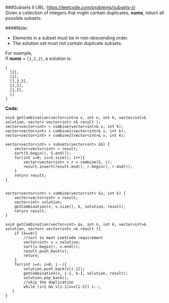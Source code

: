###Subsets II
URL: https://leetcode.com/problems/subsets-ii/</br>
Given a collection of integers that might contain duplicates, ___nums___, return all possible subsets.

####Note:
- Elements in a subset must be in non-descending order.
- The solution set must not contain duplicate subsets.

For example,</br>
If ___nums___ = `[1,2,2]`, a solution is:

	[
	  [2],
	  [1],
	  [1,2,2],
	  [2,2],
	  [1,2],
	  []
	]

__Code:__

	void getCombination(vector<int>& v, int n, int k, vector<int>& solution, vector< vector<int> >& result );
	vector<vector<int> > combine(vector<int>& v, int k); 
	vector<vector<int> > combine1(vector<int>& v, int k); 
	vector<vector<int> > combine2(vector<int>& v, int k);

	vector<vector<int> > subsets(vector<int> &S) {
	    vector<vector<int> > result;
	    sort(S.begin(), S.end());
	    for(int i=0; i<=S.size(); i++){
	        vector<vector<int> > r = combine(S, i); 
	        result.insert(result.end(), r.begin(), r.end()); 
	    } 
	    return result;
	}


	vector<vector<int> > combine(vector<int> &v, int k) {
	    vector<vector<int> > result;
	    vector<int> solution;
	    getCombination(v, v.size(), k, solution, result);
	    return result;
	}

	void getCombination(vector<int> &v, int n, int k, vector<int>& solution, vector< vector<int> >& result ){
	    if (k==0){
	        //sort to meet LeetCode requirement
	        vector<int> v = solution;
	        sort(v.begin(), v.end());
	        result.push_back(v);
	        return;
	    }
	    for(int i=n; i>0; i--){
	        solution.push_back(v[i-1]);
	        getCombination(v, i-1, k-1, solution, result);
	        solution.pop_back();
	        //skip the duplication
	        while (i>1 && v[i-1]==v[i-2]) i--;
	   }
	}